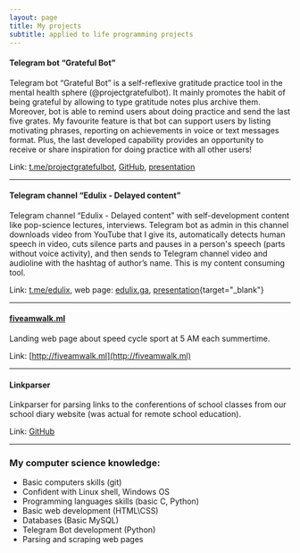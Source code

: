 ```yaml
---
layout: page
title: My projects
subtitle: applied to life programming projects
---
```


#### Telegram bot “Grateful Bot”
Telegram bot “Grateful Bot” is a self-reflexive gratitude practice tool in the mental health sphere (@projectgratefulbot). It mainly promotes the habit of being grateful by allowing to type gratitude notes plus archive them. Moreover, bot is able to remind users about doing practice and send the last five grates. My favourite feature is that bot can support users by listing motivating phrases, reporting on achievements in voice or text messages format. Plus, the last developed capability provides an opportunity to receive or share inspiration for doing practice with all other users!

Link: [t.me/projectgratefulbot](https://t.me/projectgratefulbot), [GitHub](https://github.com/vedulix/notes_bot), [presentation](https://docs.google.com/presentation/d/1wpl6_r2ptjd7r10C1O6HczmbL_djjuJKeI5qvG2Oky4/edit?usp=sharing)

------




#### Telegram channel “Edulix - Delayed content”
Telegram channel “Edulix - Delayed content” with self-development content like pop-science lectures, interviews. Telegram bot as admin in this channel downloads video from YouTube that I give its, automatically detects human speech in video, cuts silence parts and pauses in a person's speech (parts without voice activity), and then sends to Telegram channel video and audioline with the hashtag of author’s name. This is my content consuming tool.

Link: [t.me/edulix](https://t.me/edulix), web page: [edulix.ga](http://edulix.ga), [presentation](https://docs.google.com/presentation/d/1Hliyr5gM4Saimw7DKjqFW4UK9vSlByMurKBZtSt-wSg/edit?usp=sharing){target="_blank"}

------



#### [fiveamwalk.ml](http://fiveamwalk.ml)

Landing web page about speed cycle sport at 5 AM each summertime.

Link: [http://fiveamwalk.ml](http://fiveamwalk.ml)

------



#### Linkparser
Linkparser for parsing links to the conferentions of school classes from our school diary website (was actual for remote school education).

Link: [GitHub](https://github.com/vedulix/linksparser)

------



### My computer science knowledge:


- Basic computers skills (git)
- Confident with Linux shell, Windows OS
- Programming languages skills (basic C, Python)
- Basic web development (HTML\CSS)
- Databases (Basic MySQL)
- Telegram Bot development (Python)
- Parsing and scraping web pages
